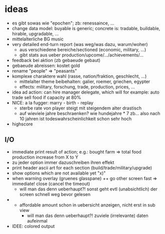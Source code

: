 
# ideas

* es gibt sowas wie "epochen"; zb: renessaince, ...
* change data model: buyable is generic; concrete is: tradable, buildable, hirable, upgradable, ...
* mittelalterliche BG music
* very detailed end-turn report (was weg/was dazu, warum/woher)
    - aus verschiedene bereiche/sectioned (economic, military, ...)
    - gibt stats aus ueber production/upcome/.../achievements/...
* feedback bei aktion (zb gebaeude gebaut)
* gebaeude abreissen: kostet gold
* rename "people" => "peasants"
* komplexe charaktere wahl (rasse, nation/fraktion, geschlecht, ...)
    - mittelalter theme beibehalten: galier, roemer, griechen, egypter
    - effects: military, forschung, trade, production, prices, ...
* idea ad action: can hire manager delegate, which will for example: auto trade sell food if capacity at 80%
* NICE: a la fugger: marry - birth - replay
    - sterbe rate von player steigt mit steigendem alter drastisch
    - auf wieviele jahre beschraenken? wie hundejahre * 7 zb... also nach 10 jahren ist todeswahrscheinlichkeit schon sehr hoch
* highscore

## I/O

* immediate print result of action; e.g.: bought farm => total food production increase from X to Y
* zu jeder option immer dazuschreiben ihren effekt
* print header ascii art for each section (build/trade/military/upgrade)
* show options which are not available yet "x)"
* when warning overlay (gruenes glasspane) ++ go other screen fast => immediate! close (cancel the timeout)
    - will man das denn ueberhaupt?! sonst geht evtl (unabsichtlich) der screen schnell weg bevor gelesen
* * affordable amount schon in uebersicht anzeigen, nicht erst in sub view
    - will man das denn ueberhaupt?! zuviele (irrelevante) daten aufeinmal
* IDEE: colored output

